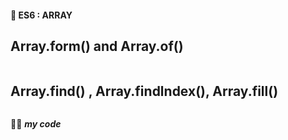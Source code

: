 #### 🎯 ES6 : ARRAY
## Array.form() and Array.of()
```js
```

## Array.find() , Array.findlndex(), Array.fill()
```js
```
👍🏿 ***my code***



